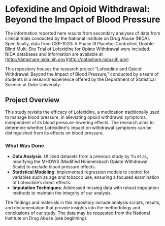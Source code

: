 # Lofexidine and Opioid Withdrawal: Beyond the Impact of Blood Pressure

The information reported here results from secondary analyses of data from clinical trials conducted by the National Institute on Drug Abuse (NIDA). Specifically, data from CSP-1020: A Phase III Placebo-Controlled, Double-Blind Multi-Site Trial of Lofexidine for Opiate Withdrawal were included. NIDA databases and information are available at [http://datashare.nida.nih.gov](http://datashare.nida.nih.gov)

This repository houses the research project "Lofexidine and Opioid Withdrawal: Beyond the Impact of Blood Pressure," conducted by a team of students in a research experience offered by the Department of Statistical Science at Duke University. 

## Project Overview

This study revisits the efficacy of Lofexidine, a medication traditionally used to manage blood pressure, in alleviating opioid withdrawal symptoms, independent of its blood pressure-lowering effects. The research aims to determine whether Lofexidine's impact on withdrawal symptoms can be distinguished from its effects on blood pressure.

### What Was Done

- **Data Analysis**: Utilized datasets from a previous study by Yu et al., modifying the MHOWS (Modified Himmelsbach Opiate Withdrawal Scale) to exclude blood pressure effects.
- **Statistical Modeling**: Implemented regression models to control for variables such as age and tobacco use, ensuring a focused examination of Lofexidine’s direct effects.
- **Imputation Techniques**: Addressed missing data with robust imputation methods to maintain the integrity of our analysis.

The findings and materials in this repository include analysis scripts, results, and documentation that provide insights into the methodology and conclusions of our study. The data may be requested from the National Institute on Drug Abuse (see beginning).


